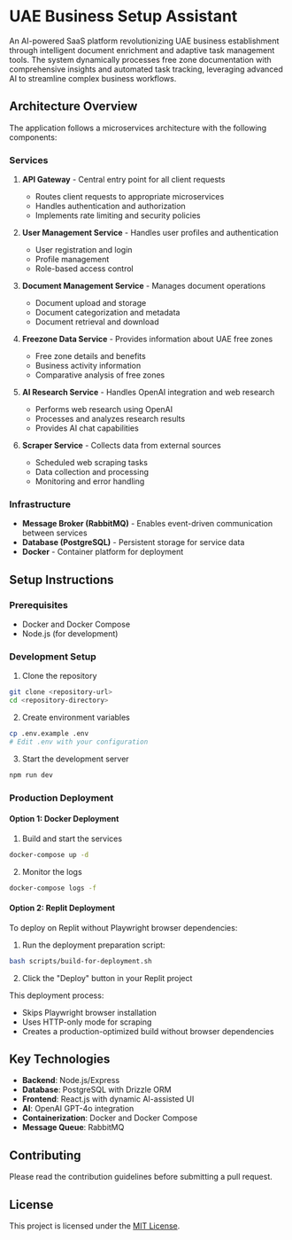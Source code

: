 # UAE Business Setup Assistant

An AI-powered SaaS platform revolutionizing UAE business establishment through intelligent document enrichment and adaptive task management tools. The system dynamically processes free zone documentation with comprehensive insights and automated task tracking, leveraging advanced AI to streamline complex business workflows.

## Architecture Overview

The application follows a microservices architecture with the following components:

### Services

1. **API Gateway** - Central entry point for all client requests
   - Routes client requests to appropriate microservices
   - Handles authentication and authorization
   - Implements rate limiting and security policies

2. **User Management Service** - Handles user profiles and authentication
   - User registration and login
   - Profile management
   - Role-based access control

3. **Document Management Service** - Manages document operations
   - Document upload and storage
   - Document categorization and metadata
   - Document retrieval and download

4. **Freezone Data Service** - Provides information about UAE free zones
   - Free zone details and benefits
   - Business activity information
   - Comparative analysis of free zones

5. **AI Research Service** - Handles OpenAI integration and web research
   - Performs web research using OpenAI
   - Processes and analyzes research results
   - Provides AI chat capabilities

6. **Scraper Service** - Collects data from external sources
   - Scheduled web scraping tasks
   - Data collection and processing
   - Monitoring and error handling

### Infrastructure

- **Message Broker (RabbitMQ)** - Enables event-driven communication between services
- **Database (PostgreSQL)** - Persistent storage for service data
- **Docker** - Container platform for deployment

## Setup Instructions

### Prerequisites

- Docker and Docker Compose
- Node.js (for development)

### Development Setup

1. Clone the repository

```bash
git clone <repository-url>
cd <repository-directory>
```

2. Create environment variables

```bash
cp .env.example .env
# Edit .env with your configuration
```

3. Start the development server

```bash
npm run dev
```

### Production Deployment

#### Option 1: Docker Deployment

1. Build and start the services

```bash
docker-compose up -d
```

2. Monitor the logs

```bash
docker-compose logs -f
```

#### Option 2: Replit Deployment

To deploy on Replit without Playwright browser dependencies:

1. Run the deployment preparation script:

```bash
bash scripts/build-for-deployment.sh
```

2. Click the "Deploy" button in your Replit project

This deployment process:
- Skips Playwright browser installation
- Uses HTTP-only mode for scraping
- Creates a production-optimized build without browser dependencies

## Key Technologies

- **Backend**: Node.js/Express
- **Database**: PostgreSQL with Drizzle ORM
- **Frontend**: React.js with dynamic AI-assisted UI
- **AI**: OpenAI GPT-4o integration
- **Containerization**: Docker and Docker Compose
- **Message Queue**: RabbitMQ

## Contributing

Please read the contribution guidelines before submitting a pull request.

## License

This project is licensed under the [MIT License](LICENSE).
